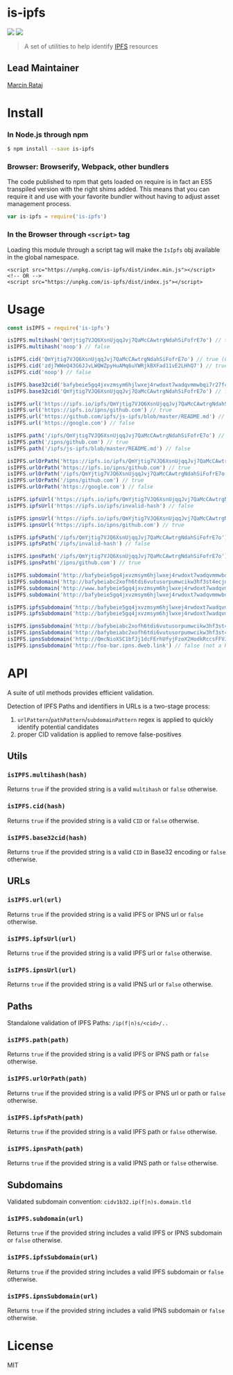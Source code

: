 is-ipfs
====

[![](https://img.shields.io/github/release/ipfs/is-ipfs.svg)](https://github.com/ipfs/is-ipfs/releases/latest)
[![](https://img.shields.io/badge/freenode-%23ipfs-blue.svg?style=flat-square)](https://webchat.freenode.net/?channels=%23ipfs)

> A set of utilities to help identify [IPFS](https://ipfs.io/) resources

## Lead Maintainer

[Marcin Rataj](https://github.com/lidel)

# Install

### In Node.js through npm

```bash
$ npm install --save is-ipfs
```

### Browser: Browserify, Webpack, other bundlers

The code published to npm that gets loaded on require is in fact an ES5 transpiled version with the right shims added. This means that you can require it and use with your favorite bundler without having to adjust asset management process.

```js
var is-ipfs = require('is-ipfs')
```


### In the Browser through `<script>` tag

Loading this module through a script tag will make the ```IsIpfs``` obj available in the global namespace.

```
<script src="https://unpkg.com/is-ipfs/dist/index.min.js"></script>
<!-- OR -->
<script src="https://unpkg.com/is-ipfs/dist/index.js"></script>
```

# Usage
```javascript
const isIPFS = require('is-ipfs')

isIPFS.multihash('QmYjtig7VJQ6XsnUjqqJvj7QaMcCAwtrgNdahSiFofrE7o') // true
isIPFS.multihash('noop') // false

isIPFS.cid('QmYjtig7VJQ6XsnUjqqJvj7QaMcCAwtrgNdahSiFofrE7o') // true (CIDv0)
isIPFS.cid('zdj7WWeQ43G6JJvLWQWZpyHuAMq6uYWRjkBXFad11vE2LHhQ7') // true (CIDv1)
isIPFS.cid('noop') // false

isIPFS.base32cid('bafybeie5gq4jxvzmsym6hjlwxej4rwdoxt7wadqvmmwbqi7r27fclha2va') // true
isIPFS.base32cid('QmYjtig7VJQ6XsnUjqqJvj7QaMcCAwtrgNdahSiFofrE7o') // false

isIPFS.url('https://ipfs.io/ipfs/QmYjtig7VJQ6XsnUjqqJvj7QaMcCAwtrgNdahSiFofrE7o') // true
isIPFS.url('https://ipfs.io/ipns/github.com') // true
isIPFS.url('https://github.com/ipfs/js-ipfs/blob/master/README.md') // false
isIPFS.url('https://google.com') // false

isIPFS.path('/ipfs/QmYjtig7VJQ6XsnUjqqJvj7QaMcCAwtrgNdahSiFofrE7o') // true
isIPFS.path('/ipns/github.com') // true
isIPFS.path('/ipfs/js-ipfs/blob/master/README.md') // false

isIPFS.urlOrPath('https://ipfs.io/ipfs/QmYjtig7VJQ6XsnUjqqJvj7QaMcCAwtrgNdahSiFofrE7o') // true
isIPFS.urlOrPath('https://ipfs.io/ipns/github.com') // true
isIPFS.urlOrPath('/ipfs/QmYjtig7VJQ6XsnUjqqJvj7QaMcCAwtrgNdahSiFofrE7o') // true
isIPFS.urlOrPath('/ipns/github.com') // true
isIPFS.urlOrPath('https://google.com') // false

isIPFS.ipfsUrl('https://ipfs.io/ipfs/QmYjtig7VJQ6XsnUjqqJvj7QaMcCAwtrgNdahSiFofrE7o') // true
isIPFS.ipfsUrl('https://ipfs.io/ipfs/invalid-hash') // false

isIPFS.ipnsUrl('https://ipfs.io/ipfs/QmYjtig7VJQ6XsnUjqqJvj7QaMcCAwtrgNdahSiFofrE7o') // false
isIPFS.ipnsUrl('https://ipfs.io/ipns/github.com') // true

isIPFS.ipfsPath('/ipfs/QmYjtig7VJQ6XsnUjqqJvj7QaMcCAwtrgNdahSiFofrE7o') // true
isIPFS.ipfsPath('/ipfs/invalid-hash') // false

isIPFS.ipnsPath('/ipfs/QmYjtig7VJQ6XsnUjqqJvj7QaMcCAwtrgNdahSiFofrE7o') // false
isIPFS.ipnsPath('/ipns/github.com') // true

isIPFS.subdomain('http://bafybeie5gq4jxvzmsym6hjlwxej4rwdoxt7wadqvmmwbqi7r27fclha2va.ipfs.dweb.link') // true
isIPFS.subdomain('http://bafybeiabc2xofh6tdi6vutusorpumwcikw3hf3st4ecjugo6j52f6xwc6q.ipns.dweb.link') // true
isIPFS.subdomain('http://www.bafybeie5gq4jxvzmsym6hjlwxej4rwdoxt7wadqvmmwbqi7r27fclha2va.ipfs.dweb.link') // false
isIPFS.subdomain('http://bafybeie5gq4jxvzmsym6hjlwxej4rwdoxt7wadqvmmwbqi7r27fclha2va.dweb.link') // false

isIPFS.ipfsSubdomain('http://bafybeie5gq4jxvzmsym6hjlwxej4rwdoxt7wadqvmmwbqi7r27fclha2va.ipfs.dweb.link') // true
isIPFS.ipfsSubdomain('http://bafybeie5gq4jxvzmsym6hjlwxej4rwdoxt7wadqvmmwbqi7r27fclha2va.dweb.link') // false

isIPFS.ipnsSubdomain('http://bafybeiabc2xofh6tdi6vutusorpumwcikw3hf3st4ecjugo6j52f6xwc6q.ipns.dweb.link') // true
isIPFS.ipnsSubdomain('http://bafybeiabc2xofh6tdi6vutusorpumwcikw3hf3st4ecjugo6j52f6xwc6q.dweb.link') // false
isIPFS.ipnsSubdomain('http://QmcNioXSC1bfJj1dcFErhUfyjFzoX2HodkRccsFFVJJvg8.ipns.dweb.link') // false
isIPFS.ipnsSubdomain('http://foo-bar.ipns.dweb.link') // false (not a PeerID)
```

# API

A suite of util methods provides efficient validation.

Detection of IPFS Paths and identifiers in URLs is a two-stage process:
1.  `urlPattern`/`pathPattern`/`subdomainPattern` regex is applied to quickly identify potential candidates
2.  proper CID validation is applied to remove false-positives


## Utils

### `isIPFS.multihash(hash)`

Returns `true` if the provided string is a valid `multihash` or `false` otherwise.

### `isIPFS.cid(hash)`

Returns `true` if the provided string is a valid `CID` or `false` otherwise.

### `isIPFS.base32cid(hash)`

Returns `true` if the provided string is a valid `CID` in Base32 encoding or `false` otherwise.

## URLs

### `isIPFS.url(url)`

Returns `true` if the provided string is a valid IPFS or IPNS url or `false` otherwise.

### `isIPFS.ipfsUrl(url)`

Returns `true` if the provided string is a valid IPFS url or `false` otherwise.

### `isIPFS.ipnsUrl(url)`

Returns `true` if the provided string is a valid IPNS url or `false` otherwise.

## Paths

Standalone validation of IPFS Paths: `/ip(f|n)s/<cid>/..`

### `isIPFS.path(path)`

Returns `true` if the provided string is a valid IPFS or IPNS path or `false` otherwise.

### `isIPFS.urlOrPath(path)`

Returns `true` if the provided string is a valid IPFS or IPNS url or path or `false` otherwise.


### `isIPFS.ipfsPath(path)`

Returns `true` if the provided string is a valid IPFS path or `false` otherwise.

### `isIPFS.ipnsPath(path)`

Returns `true` if the provided string is a valid IPNS path or `false` otherwise.

## Subdomains

Validated subdomain convention: `cidv1b32.ip(f|n)s.domain.tld`

### `isIPFS.subdomain(url)`

Returns `true` if the provided string includes a valid IPFS or IPNS subdomain or `false` otherwise.

### `isIPFS.ipfsSubdomain(url)`

Returns `true` if the provided string includes a valid IPFS subdomain or `false` otherwise.

### `isIPFS.ipnsSubdomain(url)`

Returns `true` if the provided string includes a valid IPNS subdomain or `false` otherwise.


# License

MIT
